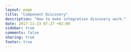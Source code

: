 ```yaml
---
layout: page
title: "Component Discovery"
description: "How to make integration discovery work."
date: 2017-11-23 07:27 +02:00
sidebar: true
comments: false
sharing: true
footer: true
---
```


<script>
window.location = 'https://developers.home-assistant.io/docs/en/creating_component_discovery.html';
</script>